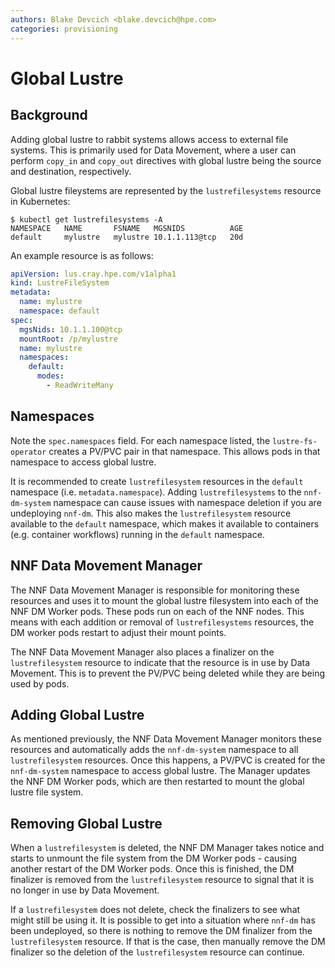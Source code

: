 ```yaml
---
authors: Blake Devcich <blake.devcich@hpe.com>
categories: provisioning
---
```


# Global Lustre

## Background

Adding global lustre to rabbit systems allows access to external file systems. This is primarily
used for Data Movement, where a user can perform `copy_in` and `copy_out` directives with global
lustre being the source and destination, respectively.

Global lustre fileystems are represented by the `lustrefilesystems` resource in Kubernetes:

```shell
$ kubectl get lustrefilesystems -A
NAMESPACE   NAME       FSNAME   MGSNIDS          AGE
default     mylustre   mylustre 10.1.1.113@tcp   20d
```

An example resource is as follows:

```yaml
apiVersion: lus.cray.hpe.com/v1alpha1
kind: LustreFileSystem
metadata:
  name: mylustre
  namespace: default
spec:
  mgsNids: 10.1.1.100@tcp
  mountRoot: /p/mylustre
  name: mylustre
  namespaces:
    default:
      modes:
        - ReadWriteMany
```

## Namespaces

Note the `spec.namespaces` field. For each namespace listed, the `lustre-fs-operator` creates a
PV/PVC pair in that namespace. This allows pods in that namespace to access global lustre.

It is recommended to create `lustrefilesystem` resources in the `default` namespace (i.e.
`metadata.namespace`). Adding `lustrefilesystems` to the `nnf-dm-system` namespace can cause issues
with namespace deletion if you are undeploying `nnf-dm`. This also makes the `lustrefilesystem`
resource available to the `default` namespace, which makes it available to containers (e.g.
container workflows) running in the `default` namespace.

## NNF Data Movement Manager

The NNF Data Movement Manager is responsible for monitoring these resources and uses it to mount the
global lustre filesystem into each of the NNF DM Worker pods. These pods run on each of the NNF
nodes. This means with each addition or removal of `lustrefilesystems` resources, the DM worker pods
restart to adjust their mount points.

The NNF Data Movement Manager also places a finalizer on the `lustrefilesystem` resource to indicate
that the resource is in use by Data Movement. This is to prevent the PV/PVC being deleted while they
are being used by pods.

## Adding Global Lustre

As mentioned previously, the NNF Data Movement Manager monitors these resources and automatically
adds the `nnf-dm-system` namespace to all `lustrefilesystem` resources. Once this happens, a PV/PVC
is created for the `nnf-dm-system` namespace to access global lustre. The Manager updates the NNF DM
Worker pods, which are then restarted to mount the global lustre file system.

## Removing Global Lustre

When a `lustrefilesystem` is deleted, the NNF DM Manager takes notice and starts to unmount the file
system from the DM Worker pods - causing another restart of the DM Worker pods. Once this is
finished, the DM finalizer is removed from the `lustrefilesystem` resource to signal that it is no
longer in use by Data Movement.

If a `lustrefilesystem` does not delete, check the finalizers to see what might still be using it.
It is possible to get into a situation where `nnf-dm` has been undeployed, so there is nothing to
remove the DM finalizer from the `lustrefilesystem` resource. If that is the case, then manually
remove the DM finalizer so the deletion of the `lustrefilesystem` resource can continue.

